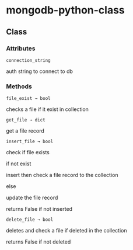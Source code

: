 # mongodb-python-class
## Class
### Attributes
`connection_string`

auth string to connect to db

### Methods
`file_exist → bool`

checks a file if it exist in collection

`get_file → dict`

get a file record

`insert_file → bool`

check if file exists

if not exist

insert then check a file record to the collection

else

update the file record

returns False if not inserted

`delete_file → bool`

deletes and check a file if deleted in the collection

returns False if not deleted